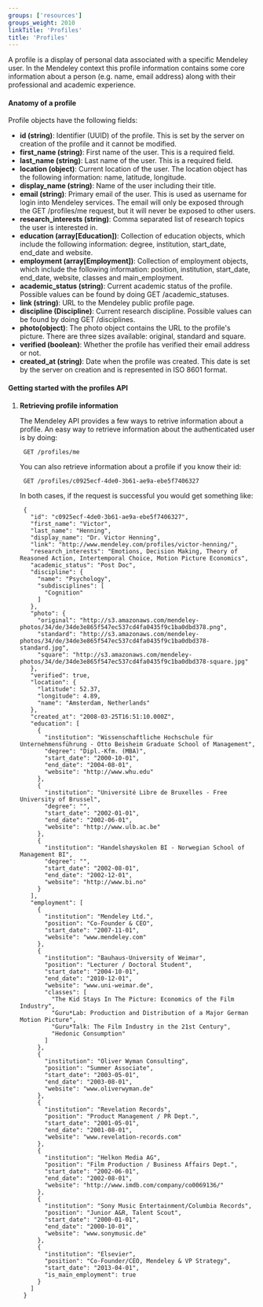 ```yaml
---
groups: ['resources']
groups_weight: 2010
linkTitle: 'Profiles'
title: 'Profiles'
---
```


A profile is a display of personal data associated with a specific Mendeley user.  In the Mendeley context this profile information contains some core information about a person (e.g. name, email address) along with their professional and academic experience. 

#### Anatomy of a profile ####

Profile objects have the following fields: 

- __id (string)__: Identifier (UUID) of the profile. This is set by the server on creation of the profile and it cannot be modified.
- __first_name (string)__: First name of the user. This is a required field. 
- __last_name (string)__: Last name of the user. This is a required field. 
- __location (object)__: Current location of the user. The location object has the following information: name, latitude, longitude. 
- __display_name (string)__: Name of the user including their title. 
- __email (string)__: Primary email of the user. This is used as username for login into Mendeley services. The email will only be exposed through the GET /profiles/me request, but it will never be exposed to other users. 
- __research_interests (string)__: Comma separated list of research topics the user is interested in. 
- __education (array[Education])__: Collection of education objects, which include the following information: degree, institution, start_date, end_date and website.
- __employment (array[Employment])__: Collection of employment objects, which include the following information: position, institution, start_date, end_date, website, classes and main_employment.
- __academic_status (string)__: Current academic status of the profile. Possible values can be found by doing GET /academic_statuses.
- __link (string)__: URL to the Mendeley public profile page. 
- __discipline (Discipline)__: Current research discipline. Possible values can be found by doing GET /disciplines.
- __photo(object)__: The photo object contains the URL to the profile's picture. There are three sizes available: original, standard and square. 
- __verified (boolean)__: Whether the profile has verified their email address or not. 
- __created_at (string)__: Date when the profile was created. This date is set by the server on creation and is represented in ISO 8601 format. 

#### Getting started with the profiles API ####

1. __Retrieving profile information__

	The Mendeley API provides a few ways to retrive information about a profile. An easy way to retrieve information about the authenticated user is by doing:
	
	    GET /profiles/me

    You can also retrieve information about a profile if you know their id:

        GET /profiles/c0925ecf-4de0-3b61-ae9a-ebe5f7406327

    In both cases, if the request is successful you would get something like:

        {
		  "id": "c0925ecf-4de0-3b61-ae9a-ebe5f7406327",
		  "first_name": "Victor",
		  "last_name": "Henning",
		  "display_name": "Dr. Victor Henning",
		  "link": "http://www.mendeley.com/profiles/victor-henning/",
		  "research_interests": "Emotions, Decision Making, Theory of Reasoned Action, Intertemporal Choice, Motion Picture Economics",
		  "academic_status": "Post Doc",
		  "discipline": {
		    "name": "Psychology",
		    "subdisciplines": [
		      "Cognition"
		    ]
		  },
		  "photo": {
		    "original": "http://s3.amazonaws.com/mendeley-photos/34/de/34de3e865f547ec537cd4fa0435f9c1ba0dbd378.png",
		    "standard": "http://s3.amazonaws.com/mendeley-photos/34/de/34de3e865f547ec537cd4fa0435f9c1ba0dbd378-standard.jpg",
		    "square": "http://s3.amazonaws.com/mendeley-photos/34/de/34de3e865f547ec537cd4fa0435f9c1ba0dbd378-square.jpg"
		  },
		  "verified": true,
		  "location": {
		    "latitude": 52.37,
		    "longitude": 4.89,
		    "name": "Amsterdam, Netherlands"
		  },
		  "created_at": "2008-03-25T16:51:10.000Z",
		  "education": [
		    {
		      "institution": "Wissenschaftliche Hochschule für Unternehmensführung - Otto Beisheim Graduate School of Management",
		      "degree": "Dipl.-Kfm. (MBA)",
		      "start_date": "2000-10-01",
		      "end_date": "2004-08-01",
		      "website": "http://www.whu.edu"
		    },
		    {
		      "institution": "Université Libre de Bruxelles - Free University of Brussel",
		      "degree": "",
		      "start_date": "2002-01-01",
		      "end_date": "2002-06-01",
		      "website": "http://www.ulb.ac.be"
		    },
		    {
		      "institution": "Handelshøyskolen BI - Norwegian School of Management BI",
		      "degree": "",
		      "start_date": "2002-08-01",
		      "end_date": "2002-12-01",
		      "website": "http://www.bi.no"
		    }
		  ],
		  "employment": [
		    {
		      "institution": "Mendeley Ltd.",
		      "position": "Co-Founder & CEO",
		      "start_date": "2007-11-01",
		      "website": "www.mendeley.com"
		    },
		    {
		      "institution": "Bauhaus-University of Weimar",
		      "position": "Lecturer / Doctoral Student",
		      "start_date": "2004-10-01",
		      "end_date": "2010-12-01",
		      "website": "www.uni-weimar.de",
		      "classes": [
		        "The Kid Stays In The Picture: Economics of the Film Industry",
		        "Guru*Lab: Production and Distribution of a Major German Motion Picture",
		        "Guru*Talk: The Film Industry in the 21st Century",
		        "Hedonic Consumption"
		      ]
		    },
		    {
		      "institution": "Oliver Wyman Consulting",
		      "position": "Summer Associate",
		      "start_date": "2003-05-01",
		      "end_date": "2003-08-01",
		      "website": "www.oliverwyman.de"
		    },
		    {
		      "institution": "Revelation Records",
		      "position": "Product Management / PR Dept.",
		      "start_date": "2001-05-01",
		      "end_date": "2001-08-01",
		      "website": "www.revelation-records.com"
		    },
		    {
		      "institution": "Helkon Media AG",
		      "position": "Film Production / Business Affairs Dept.",
		      "start_date": "2002-06-01",
		      "end_date": "2002-08-01",
		      "website": "http://www.imdb.com/company/co0069136/"
		    },
		    {
		      "institution": "Sony Music Entertainment/Columbia Records",
		      "position": "Junior A&R, Talent Scout",
		      "start_date": "2000-01-01",
		      "end_date": "2000-10-01",
		      "website": "www.sonymusic.de"
		    },
		    {
		      "institution": "Elsevier",
		      "position": "Co-Founder/CEO, Mendeley & VP Strategy",
		      "start_date": "2013-04-01",
		      "is_main_employment": true
		    }
		  ]
		}
	
